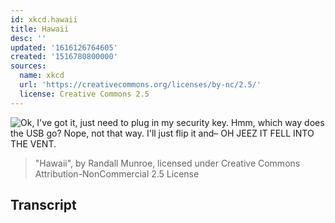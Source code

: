 ```yaml
---
id: xkcd.hawaii
title: Hawaii
desc: ''
updated: '1616126764605'
created: '1516780800000'
sources:
  name: xkcd
  url: 'https://creativecommons.org/licenses/by-nc/2.5/'
  license: Creative Commons 2.5
---
```

![Ok, I've got it, just need to plug in my security key. Hmm, which way does the USB go? Nope, not that way. I'll just flip it and– OH JEEZ IT FELL INTO THE VENT.](https://imgs.xkcd.com/comics/hawaii.png)
> "Hawaii", by Randall Munroe, licensed under Creative Commons Attribution-NonCommercial 2.5 License

## Transcript
